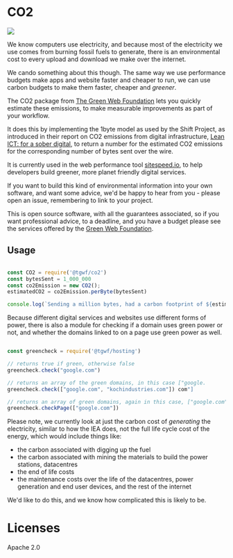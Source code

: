 # CO2

<img src="https://travis-ci.org/thegreenwebfoundation/co2.js.svg?branch=master" />

We know computers use electricity, and because most of the electricity we use comes from burning fossil fuels to generate, there is an environmental cost to every upload and download we make over the internet.

We cando something about this though. The same way we use performance budgets make apps and website faster and cheaper to run, we can use carbon budgets to make them faster, cheaper and _greener_.

The CO2 package from [The Green Web Foundation][tgwf] lets you quickly estimate these emissions, to make measurable improvements as part of your workflow.

It does this by implementing the 1byte model as used by the Shift Project, as introduced in their report on CO2 emissions from digital infrastructure, [Lean ICT: for a sober digital][soberDigital], to return a number for the estimated CO2 emissions for the corresponding number of bytes sent over the wire.

It is currently used in the web performance tool [sitespeed.io][], to help developers build greener, more planet friendly digital services.

If you want to build this kind of environmental information into your own software, and want some advice, we'd be happy to hear from you - please open an issue, remembering to link to your project.

This is open source software, with all the guarantees associated, so if you want professional advice, to a deadline, and you have a budget please see the services offered by the [Green Web Foundation][tgwf-services].

[soberDigital]: https://theshiftproject.org/en/lean-ict-2/
[sitespeed.io]: https://sitespeed.io/
[tgwf]: https://www.thegreenwebfoundation.org/
[tgwf-services]: https://www.thegreenwebfoundation.org/services/


## Usage

```js

const CO2 = require('@tgwf/co2')
const bytesSent = 1_000_000
const co2Emission = new CO2();
estimatedCO2 = co2Emission.perByte(bytesSent)

console.log(`Sending a million bytes, had a carbon footprint of ${estimatedCO2.toFixed(3)} grams of CO2`)

```

Because different digital services and websites use different forms of power, there is also a module for checking if a domain uses green power or not, and whether the domains linked to on a page use green power as well.

```js

const greencheck = require('@tgwf/hosting')

// returns true if green, otherwise false
greencheck.check("google.com")

// returns an array of the green domains, in this case ["google.
greencheck.check(["google.com", "kochindustries.com"]) com"]

// returns an array of green domains, again in this case, ["google.com"]
greencheck.checkPage(["google.com"])

```

Please note, we currently look at just the carbon cost of _generating_ the electricity, similar to how the IEA does, not the full life cycle cost of the energy, which would include things like:

- the carbon associated with digging up the fuel
- the carbon associated with mining the materials to build the power stations, datacentres
- the end of life costs
- the maintenance costs over the life of the datacentres, power generation and end user devices, and the rest of the internet

We'd like to do this, and we know how complicated this is likely to be.


# Licenses

Apache 2.0

